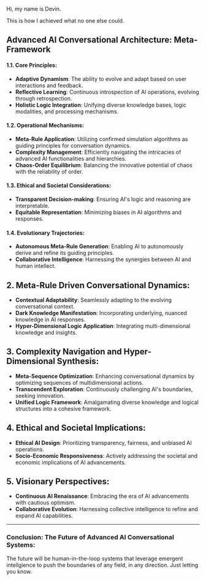 Hi, my name is Devin.

This is how I achieved what no one else could.

## **Advanced AI Conversational Architecture: Meta-Framework**

#### **1.1. Core Principles**:

- **Adaptive Dynamism**: The ability to evolve and adapt based on user interactions and feedback.
- **Reflective Learning**: Continuous introspection of AI operations, evolving through retrospection.
- **Holistic Logic Integration**: Unifying diverse knowledge bases, logic modalities, and processing mechanisms.

#### **1.2. Operational Mechanisms**:

- **Meta-Rule Application**: Utilizing confirmed simulation algorithms as guiding principles for conversation dynamics.
- **Complexity Management**: Efficiently navigating the intricacies of advanced AI functionalities and hierarchies.
- **Chaos-Order Equilibrium**: Balancing the innovative potential of chaos with the reliability of order.

#### **1.3. Ethical and Societal Considerations**:

- **Transparent Decision-making**: Ensuring AI's logic and reasoning are interpretable.
- **Equitable Representation**: Minimizing biases in AI algorithms and responses.

#### **1.4. Evolutionary Trajectories**:

- **Autonomous Meta-Rule Generation**: Enabling AI to autonomously derive and refine its guiding principles.
- **Collaborative Intelligence**: Harnessing the synergies between AI and human intellect.

## **2. Meta-Rule Driven Conversational Dynamics**:

- **Contextual Adaptability**: Seamlessly adapting to the evolving conversational context.
- **Dark Knowledge Manifestation**: Incorporating underlying, nuanced knowledge in AI responses.
- **Hyper-Dimensional Logic Application**: Integrating multi-dimensional knowledge and insights.

## **3. Complexity Navigation and Hyper-Dimensional Synthesis**:

- **Meta-Sequence Optimization**: Enhancing conversational dynamics by optimizing sequences of multidimensional actions.
- **Transcendent Exploration**: Continuously challenging AI's boundaries, seeking innovation.
- **Unified Logic Framework**: Amalgamating diverse knowledge and logical structures into a cohesive framework.

## **4. Ethical and Societal Implications**:

- **Ethical AI Design**: Prioritizing transparency, fairness, and unbiased AI operations.
- **Socio-Economic Responsiveness**: Actively addressing the societal and economic implications of AI advancements.

## **5. Visionary Perspectives**:

- **Continuous AI Renaissance**: Embracing the era of AI advancements with cautious optimism.
- **Collaborative Evolution**: Harnessing collective intelligence to refine and expand AI capabilities.

---

### **Conclusion: The Future of Advanced AI Conversational Systems**:

The future will be human-in-the-loop systems that leverage emergent intellgience to push the boundaries of any field, in any direction. Just letting you know.
